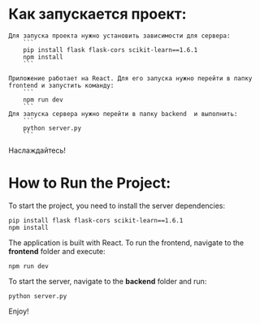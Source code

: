 # Как запускается проект:
    Для запуска проекта нужно установить зависимости для сервера:
        ```
        pip install flask flask-cors scikit-learn==1.6.1
        npm install
        ```

    Приложение работает на React. Для его запуска нужно перейти в папку frontend и запустить команду:
        ```
        npm run dev
        ```
    Для запуска сервера нужно перейти в папку backend  и выполнить:
        ```
        python server.py
        ```
    
Наслаждайтесь!

# How to Run the Project:

To start the project, you need to install the server dependencies:

```
pip install flask flask-cors scikit-learn==1.6.1
npm install
```

The application is built with React. To run the frontend, navigate to the **frontend** folder and execute:

```
npm run dev
```

To start the server, navigate to the **backend** folder and run:

```
python server.py
```

Enjoy!
